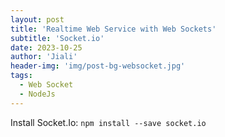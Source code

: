 ```yaml
---
layout: post
title: 'Realtime Web Service with Web Sockets'
subtitle: 'Socket.io'
date: 2023-10-25
author: 'Jiali'
header-img: 'img/post-bg-websocket.jpg'
tags:
  - Web Socket
  - NodeJs
---
```


Install Socket.Io: `npm install --save socket.io`
